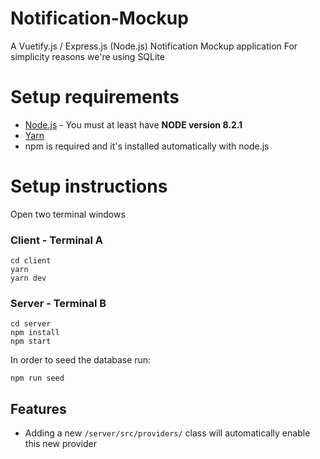 # Notification-Mockup

A Vuetify.js / Express.js (Node.js) Notification Mockup application 
For simplicity reasons we're using SQLite

# Setup requirements
* [Node.js](https://nodejs.org/en/) - You must at least have **NODE version 8.2.1**
* [Yarn](https://classic.yarnpkg.com/en/)
* npm is required and it's installed automatically with node.js

# Setup instructions
Open two terminal windows

### Client - Terminal A
```
cd client
yarn
yarn dev
```

### Server - Terminal B
```
cd server
npm install
npm start
```
In order to seed the database run:
```
npm run seed
```

## Features
* Adding a new `/server/src/providers/` class will automatically enable this new provider